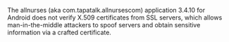 The allnurses (aka com.tapatalk.allnursescom) application 3.4.10 for Android does not verify X.509 certificates from SSL servers, which allows man-in-the-middle attackers to spoof servers and obtain sensitive information via a crafted certificate.